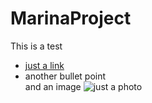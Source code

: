 # MarinaProject
This is a test  
* [just a link](www.ethz.ch)  
* another bullet point  
and an image
![just a photo](https://ethz.ch/etc/designs/ethz/img/header/ethz_logo_black.svg)
